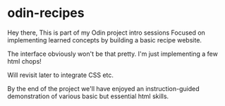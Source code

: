 # odin-recipes
Hey there, 
This is part of my Odin project intro sessions 
Focused on implementing learned concepts by building a basic recipe website. 

The interface obviously won't be that pretty. I'm just implementing a few html chops!

Will revisit later to integrate CSS etc. 

By the end of the project we'll have enjoyed an instruction-guided demonstration of various basic but essential html skills.